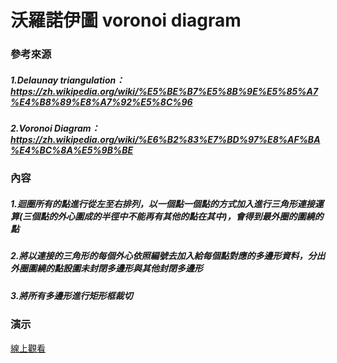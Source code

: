 # 沃羅諾伊圖 voronoi diagram
### 參考來源
##### 1.Delaunay triangulation：https://zh.wikipedia.org/wiki/%E5%BE%B7%E5%8B%9E%E5%85%A7%E4%B8%89%E8%A7%92%E5%8C%96
##### 2.Voronoi Diagram：https://zh.wikipedia.org/wiki/%E6%B2%83%E7%BD%97%E8%AF%BA%E4%BC%8A%E5%9B%BE
### 內容
##### 1.迴圈所有的點進行從左至右排列，以一個點一個點的方式加入進行三角形連接運算(三個點的外心圍成的半徑中不能再有其他的點在其中)，會得到最外圈的圍繞的點
##### 2.將以連接的三角形的每個外心依照編號去加入給每個點對應的多邊形資料，分出外圈圍繞的點設圍未封閉多邊形與其他封閉多邊形
##### 3.將所有多邊形進行矩形框裁切
### 演示
[線上觀看](https://virtools.github.io/voronoiDiagram/)
